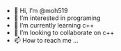 - 👋 Hi, I’m @moh519
- 👀 I’m interested in programing
- 🌱 I’m currently learning c++
- 💞️ I’m looking to collaborate on c++
- 📫 How to reach me ...

<!---
moh519/moh519 is a ✨ special ✨ repository because its `README.md` (this file) appears on your GitHub profile.
You can click the Preview link to take a look at your changes.
--->
